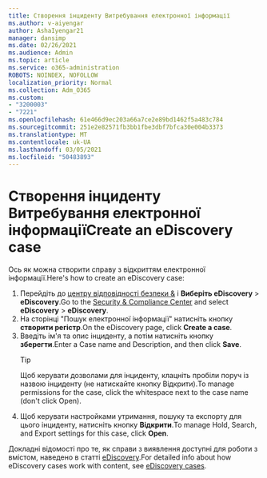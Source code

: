 ```yaml
---
title: Створення інциденту Витребування електронної інформації
ms.author: v-aiyengar
author: AshaIyengar21
manager: dansimp
ms.date: 02/26/2021
ms.audience: Admin
ms.topic: article
ms.service: o365-administration
ROBOTS: NOINDEX, NOFOLLOW
localization_priority: Normal
ms.collection: Adm_O365
ms.custom:
- "3200003"
- "7221"
ms.openlocfilehash: 61e466d9ec203a66a7ce2e89bd1462f5a483c784
ms.sourcegitcommit: 251e2e82571fb3bb1fbe3dbf7bfca30e004b3373
ms.translationtype: MT
ms.contentlocale: uk-UA
ms.lasthandoff: 03/05/2021
ms.locfileid: "50483893"
---
```

# <a name="create-an-ediscovery-case"></a><span data-ttu-id="0e545-102">Створення інциденту Витребування електронної інформації</span><span class="sxs-lookup"><span data-stu-id="0e545-102">Create an eDiscovery case</span></span>

<span data-ttu-id="0e545-103">Ось як можна створити справу з відкриттям електронної інформації.</span><span class="sxs-lookup"><span data-stu-id="0e545-103">Here's how to create an eDiscovery case:</span></span>

1. <span data-ttu-id="0e545-104">Перейдіть до [центру відповідності безпеки &](https://go.microsoft.com/fwlink/p/?linkid=2077143) і **Виберіть eDiscovery**  >  **eDiscovery**.</span><span class="sxs-lookup"><span data-stu-id="0e545-104">Go to the [Security & Compliance Center](https://go.microsoft.com/fwlink/p/?linkid=2077143) and select **eDiscovery** > **eDiscovery**.</span></span>
1. <span data-ttu-id="0e545-105">На сторінці "Пошук електронної інформації" натисніть кнопку **створити регістр**.</span><span class="sxs-lookup"><span data-stu-id="0e545-105">On the eDiscovery page, click **Create a case**.</span></span>
1. <span data-ttu-id="0e545-106">Введіть ім'я та опис інциденту, а потім натисніть кнопку **зберегти**.</span><span class="sxs-lookup"><span data-stu-id="0e545-106">Enter a Case name and Description, and then click **Save**.</span></span>
    > [!TIP]
    ><span data-ttu-id="0e545-107">Щоб керувати дозволами для інциденту, клацніть пробіли поруч із назвою інциденту (не натискайте кнопку Відкрити).</span><span class="sxs-lookup"><span data-stu-id="0e545-107">To manage permissions for the case, click the whitespace next to the case name (don't click Open).</span></span>
1. <span data-ttu-id="0e545-108">Щоб керувати настройками утримання, пошуку та експорту для цього інциденту, натисніть кнопку **Відкрити**.</span><span class="sxs-lookup"><span data-stu-id="0e545-108">To manage Hold, Search, and Export settings for this case, click **Open**.</span></span>

<span data-ttu-id="0e545-109">Докладні відомості про те, як справи з виявлення доступні для роботи з вмістом, наведено в статті [eDiscovery](https://go.microsoft.com/fwlink/?linkid=2101589).</span><span class="sxs-lookup"><span data-stu-id="0e545-109">For detailed info about how eDiscovery cases work with content, see [eDiscovery cases](https://go.microsoft.com/fwlink/?linkid=2101589).</span></span>
